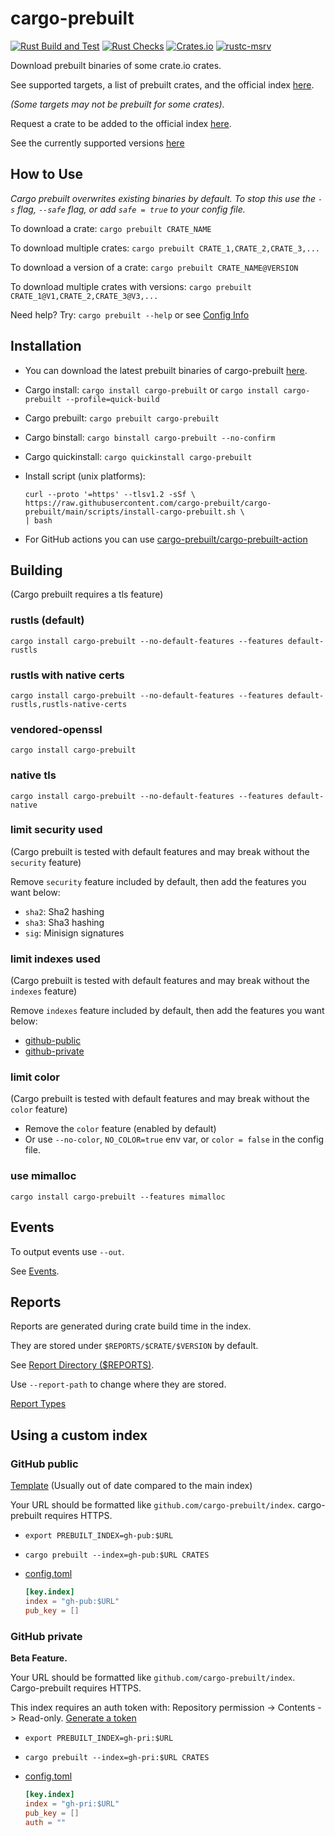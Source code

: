 # cargo-prebuilt

[![Rust Build and Test](https://github.com/cargo-prebuilt/cargo-prebuilt/actions/workflows/build.yml/badge.svg?event=push)](https://github.com/cargo-prebuilt/cargo-prebuilt/actions/workflows/build.yml)
[![Rust Checks](https://github.com/cargo-prebuilt/cargo-prebuilt/actions/workflows/checks.yml/badge.svg?event=push)](https://github.com/cargo-prebuilt/cargo-prebuilt/actions/workflows/checks.yml)
[![Crates.io](https://img.shields.io/crates/v/cargo-prebuilt)](https://crates.io/crates/cargo-prebuilt)
[![rustc-msrv](https://img.shields.io/badge/rustc-1.70%2B-blue?logo=rust)](https://www.rust-lang.org/tools/install)

Download prebuilt binaries of some crate.io crates.

See supported targets, a list of prebuilt crates,
and the official index [here](https://github.com/cargo-prebuilt/index#readme).

*(Some targets may not be prebuilt for some crates).*

Request a crate to be added to the official index [here](https://github.com/cargo-prebuilt/index/issues/new?assignees=&labels=add-crate%2C+under-consideration&template=request-crate.md&title=).

See the currently supported versions [here](docs/SUPPORTED.md)

## How to Use

*Cargo prebuilt overwrites existing binaries by default. To stop this use the
```-s``` flag, ```--safe``` flag, or add ```safe = true``` to your config file.*

To download a crate: ```cargo prebuilt CRATE_NAME```

To download multiple crates: ```cargo prebuilt CRATE_1,CRATE_2,CRATE_3,...```

To download a version of a crate: ```cargo prebuilt CRATE_NAME@VERSION```

To download multiple crates with versions: ```cargo prebuilt CRATE_1@V1,CRATE_2,CRATE_3@V3,...```

Need help? Try: ```cargo prebuilt --help``` or see [Config Info](docs/CONFIG.md)

## Installation

- You can download the latest prebuilt binaries of cargo-prebuilt
  [here](https://github.com/cargo-prebuilt/cargo-prebuilt/releases/latest).
- Cargo install: ```cargo install cargo-prebuilt``` or
  ```cargo install cargo-prebuilt --profile=quick-build```
- Cargo prebuilt: ```cargo prebuilt cargo-prebuilt```
- Cargo binstall: ```cargo binstall cargo-prebuilt --no-confirm```
- Cargo quickinstall: ```cargo quickinstall cargo-prebuilt```
- Install script (unix platforms):

  ```shell
  curl --proto '=https' --tlsv1.2 -sSf \
  https://raw.githubusercontent.com/cargo-prebuilt/cargo-prebuilt/main/scripts/install-cargo-prebuilt.sh \
  | bash
  ```
  
- For GitHub actions you can use
  [cargo-prebuilt/cargo-prebuilt-action](https://github.com/cargo-prebuilt/cargo-prebuilt-action)

## Building

(Cargo prebuilt requires a tls feature)

### rustls (default)

```cargo install cargo-prebuilt --no-default-features --features default-rustls```

### rustls with native certs

```cargo install cargo-prebuilt --no-default-features --features default-rustls,rustls-native-certs```

### vendored-openssl

```cargo install cargo-prebuilt```

### native tls
```cargo install cargo-prebuilt --no-default-features --features default-native```

### limit security used

(Cargo prebuilt is tested with default features and may break without the
```security``` feature)

Remove ```security``` feature included by default, then add the features you
want below:

- ```sha2```: Sha2 hashing
- ```sha3```: Sha3 hashing
- ```sig```: Minisign signatures

### limit indexes used

(Cargo prebuilt is tested with default features and may break without the
```indexes``` feature)

Remove ```indexes``` feature included by default, then add the features you
want below:

- [github-public](#github-public)
- [github-private](#github-private)

[//]: # (- [gitlab-public]&#40;#gitlab-public&#41; &#40;Not supported yet&#41;)

[//]: # (- [gitlab-private]&#40;#gitlab-private&#41; &#40;Not supported yet&#41;)

[//]: # (- [forgejo-public]&#40;#forgejo-public&#41; &#40;Not supported yet&#41;)

[//]: # (- [forgejo-private]&#40;#forgejo-private&#41; &#40;Not supported yet&#41;)

[//]: # (- [gitea-public]&#40;#gitea-public&#41; &#40;Not supported yet&#41;)

[//]: # (- [gitea-private]&#40;#gitea-private&#41; &#40;Not supported yet&#41;)

[//]: # (- [custom-http-public]&#40;#custom-http-private&#41; &#40;Not supported yet&#41;)

[//]: # (- [custom-http-private]&#40;#custom-http-private&#41; &#40;Not supported yet&#41;)

### limit color

(Cargo prebuilt is tested with default features and may break without the
```color``` feature)

- Remove the ```color``` feature (enabled by default)
- Or use ```--no-color```, ```NO_COLOR=true``` env var,
  or ```color = false``` in the config file.

### use mimalloc

```cargo install cargo-prebuilt --features mimalloc```

## Events

To output events use ```--out```.

See [Events](docs/EVENTS.md).

## Reports

Reports are generated during crate build time in the index.

They are stored under ```$REPORTS/$CRATE/$VERSION``` by default.

See [Report Directory ($REPORTS)](docs/PATHS.md#reports).

Use ```--report-path``` to change where they are stored.

[Report Types](docs/REPORT_TYPES.md)

## Using a custom index

### GitHub public

[Template](https://github.com/cargo-prebuilt/gh-pub-index)
(Usually out of date compared to the main index)

Your URL should be formatted like ```github.com/cargo-prebuilt/index```.
cargo-prebuilt requires HTTPS.

- ```export PREBUILT_INDEX=gh-pub:$URL```
- ```cargo prebuilt --index=gh-pub:$URL CRATES```
- [config.toml](docs/CONFIG.md)

    ```toml
    [key.index]
    index = "gh-pub:$URL"
    pub_key = []
    ```

### GitHub private

**Beta Feature.**

Your URL should be formatted like ```github.com/cargo-prebuilt/index```.
Cargo-prebuilt requires HTTPS.

This index requires an auth token with:
Repository permission -> Contents -> Read-only.
[Generate a token](https://github.com/settings/personal-access-tokens/new)

- ```export PREBUILT_INDEX=gh-pri:$URL```
- ```cargo prebuilt --index=gh-pri:$URL CRATES```
- [config.toml](docs/CONFIG.md)

    ```toml
    [key.index]
    index = "gh-pri:$URL"
    pub_key = []
    auth = ""
    ```
